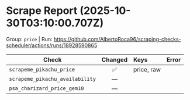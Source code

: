 # Scrape Report (2025-10-30T03:10:00.707Z)

Group: `price`  |  Run: https://github.com/AlbertoRoca96/scraping-checks-scheduler/actions/runs/18928590865

| Check | Changed | Keys | Error |
|---|:---:|:--|:--|
| `scrapeme_pikachu_price` | ✅ | price, raw |  |
| `scrapeme_pikachu_availability` | — |  |  |
| `psa_charizard_price_gem10` | — |  |  |
